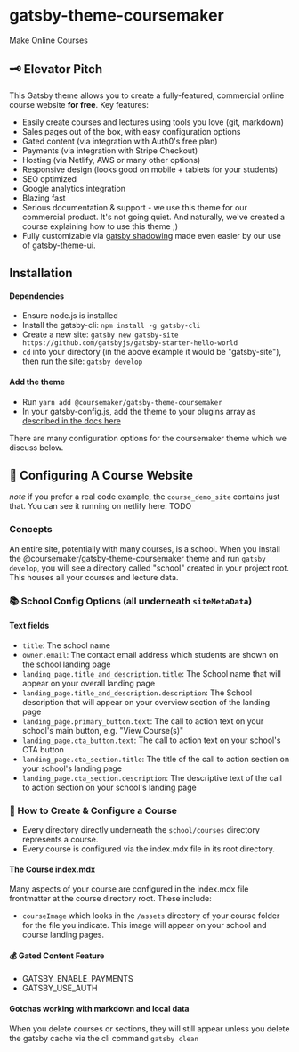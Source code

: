 # gatsby-theme-coursemaker
Make Online Courses

## 🗝 Elevator Pitch 
This Gatsby theme allows you to create a fully-featured, commercial online course website **for free**. 
Key features:
- Easily create courses and lectures using tools you love (git, markdown)
- Sales pages out of the box, with easy configuration options
- Gated content (via integration with Auth0's free plan)
- Payments (via integration with Stripe Checkout)
- Hosting (via Netlify, AWS or many other options)
- Responsive design (looks good on mobile + tablets for your students)
- SEO optimized
- Google analytics integration
- Blazing fast 
- Serious documentation & support - we use this theme for our commercial product. It's not going quiet. And naturally,
we've created a course explaining how to use this theme ;)
- Fully customizable via [gatsby shadowing](https://www.gatsbyjs.com/docs/themes/shadowing/) made even easier
by our use of gatsby-theme-ui. 

## Installation

#### Dependencies
* Ensure node.js is installed
* Install the gatsby-cli: `npm install -g gatsby-cli`
* Create a new site: `gatsby new gatsby-site https://github.com/gatsbyjs/gatsby-starter-hello-world`
* `cd` into your directory (in the above example it would be "gatsby-site"), then run the site: `gatsby develop`

#### Add the theme
* Run `yarn add @coursemaker/gatsby-theme-coursemaker`
* In your gatsby-config.js, add the theme to your plugins array as [described in the docs
here](https://www.gatsbyjs.com/docs/using-a-plugin-in-your-site/)

There are many configuration options for the coursemaker theme which we discuss below.


## 🚀 Configuring A Course Website

*note* if you prefer a real code example, the `course_demo_site` contains just that. You can see it running
on netlify here: TODO
 
### Concepts

An entire site, potentially with many courses, is a school. When you install the 
@coursemaker/gatsby-theme-coursemaker theme and run `gatsby develop`, you will see a directory
called "school" created in your project root. This houses all your courses and lecture data.

### 📚 School Config Options (all underneath `siteMetaData`)
#### Text fields
* `title`: The school name
* `owner.email`: The contact email address which students are shown on the school landing page
* `landing_page.title_and_description.title`: The School name that will appear on your overall landing page
* `landing_page.title_and_description.description`: The School description that will appear on your overview section of the landing page
* `landing_page.primary_button.text`: The call to action text on your school's main button, e.g. "View Course(s)"
* `landing_page.cta_button.text`: The call to action text on your school's CTA button
* `landing_page.cta_section.title`: The title of the call to action section on your school's landing page
* `landing_page.cta_section.description`: The descriptive text of the call to action section on your school's landing page

###  🎉 How to Create & Configure a Course
* Every directory directly underneath the `school/courses` directory represents a course. 
* Every course is configured via the index.mdx file in its root directory. 

#### The Course index.mdx
Many aspects of your course are configured in the index.mdx file frontmatter at the course directory
root. These include:

* `courseImage` which looks in the `/assets` directory of your course folder for the file you indicate.
This image will appear on your school and course landing pages. 


#### 💰 Gated Content Feature
* GATSBY_ENABLE_PAYMENTS
* GATSBY_USE_AUTH

#### Gotchas working with markdown and local data
When you delete courses or sections, they will still appear unless you delete the gatsby cache via the cli command
`gatsby clean`